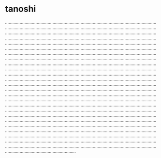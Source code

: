 # tanoshi
......................................................................................................................................................................................................................................................................................................................................................................................................................................................................................................................................................................................................................................................................................................................................................................................................................................................................................................................................................................................................................................................................................................................................................................................................................................................................................................................................................................................................................................................................................................................................................................................................................................................................................................................................................................................................................................................................................................................................................................................................................................................................................................................................................................................................................................................................................................................................................................................................................................................................................................................................................................................................................................................................................................................................................................................................................................................................................................................................................................................................................................................................................................................................................................................................................................................................................